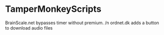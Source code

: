 # TamperMonkeyScripts

 BrainScale.net bypasses timer without premium. /n
ordnet.dk adds a button to download audio files
